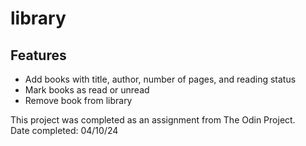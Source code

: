 # library


## Features
- Add books with title, author, number of pages, and reading status
- Mark books as read or unread
- Remove book from library


This project was completed as an assignment from The Odin Project.  
Date completed: 04/10/24